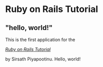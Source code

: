 # Ruby on Rails Tutorial

## "hello, world!"

This is the first application for the

[*Ruby on Rails Tutorial*](http://www.railstutorial.org/)

by Sirsath Piyapootinu. Hello, world!